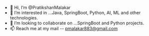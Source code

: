 - 👋 Hi, I’m @PratikshanMalakar
- 👀 I’m interested in ...Java, SpringBoot, Python, AI, ML and other technologies.
- 💞️ I’m looking to collaborate on ...SpringBoot and Python projects.
- 📫 Reach me at my mail -- pmalakar883@gmail.com

<!---
PratikshanMalakar/PratikshanMalakar is a ✨ special ✨ repository because its `README.md` (this file) appears on your GitHub profile.
You can click the Preview link to take a look at your changes.
--->
